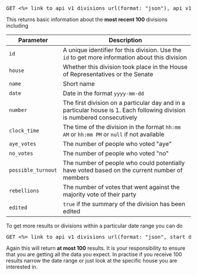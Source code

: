 <pre>GET <%= link_to api_v1_divisions_url(format: "json"), api_v1_divisions_url(format: "json") %></pre>

This returns basic information about the **most recent 100** divisions including

Parameter          | Description
------------------ | -----------------------------------------------------------
`id`               | A unique identifier for this division. Use the `id` to get more information about this division
`house`            | Whether this division took place in the House of Representatives or the Senate
`name`             | Short name
`date`             | Date in the format `yyyy-mm-dd`
`number`           | The first division on a particular day and in a particular house is 1. Each following division is numbered consecutively
`clock_time`       | The time of the division in the format `hh:mm AM` or `hh:mm PM` or `null` if not available
`aye_votes`        | The number of people who voted "aye"
`no_votes`         | The number of people who voted "no"
`possible_turnout` | The number of people who could potentially have voted based on the current number of members
`rebellions`       | The number of votes that went against the majority vote of their party
`edited`           | `true` if the summary of the division has been edited

To get more results or divisions within a particular date range you can do

<pre>GET <%= link_to api_v1_divisions_url(format: "json", start_date: "2014-08-01", end_date: "2014-09-01", house: "senate"), api_v1_divisions_url(format: "json", start_date: "2014-08-01", end_date: "2014-09-01", house: "senate") %></pre>

Again this will return **at most 100** results. It is your responsibility to ensure that you are
getting all the data you expect. In practise if you receive 100 results narrow the date range or just look
at the specific house you are interested in.
